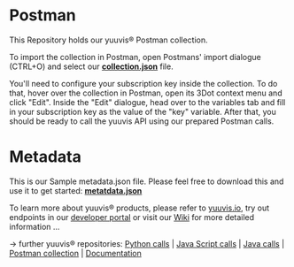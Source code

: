 # Postman
This Repository holds our yuuvis® Postman collection. 

To import the collection in Postman, open Postmans' import dialogue (CTRL+O) and select our [**collection.json**](./Yuuvis%C2%AE%20Postman%20Collection.postman_collection.json) file.

You'll need to configure your subscription key inside the collection. To do that, hover over the collection in Postman, open its 3Dot context menu and click "Edit". Inside the "Edit" dialogue, head over to the variables tab and fill in your subscription key as the value of the "key" variable. After that, you should be ready to call the yuuvis API using our prepared Postman calls.

# Metadata
This is our Sample metadata.json file. Please feel free to download this and use it to get started: [**metatdata.json**](./metadata.json)


To learn more about yuuvis® products, please refer to [yuuvis.io](https://yuuvis.io/), try out endpoints in our [developer portal](https://yuuvis.io/Apis/Endpoints/) or visit our [Wiki](https://github.com/yuuvis/Documentation/wiki) for more detailed information ...

&rarr; further yuuvis® repositories: 
[Python calls](https://github.com/yuuvis/Python-calls) | [Java Script calls](https://github.com/yuuvis/JavaScript-calls) | [Java calls](https://github.com/yuuvis/Java-calls) | [Postman collection](https://github.com/yuuvis/Postman) | [Documentation](https://github.com/yuuvis/documentation)
